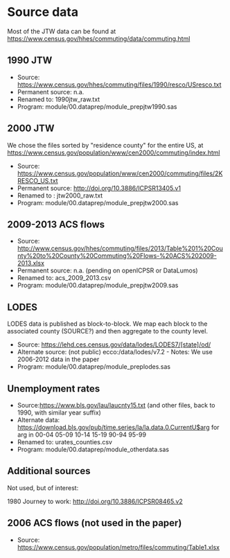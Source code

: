 Source data
===========
Most of the JTW data can be found at https://www.census.gov/hhes/commuting/data/commuting.html

1990 JTW
--------

- Source: https://www.census.gov/hhes/commuting/files/1990/resco/USresco.txt
- Permanent source: n.a.
- Renamed to: 1990jtw_raw.txt
- Program: module/00.dataprep/module_prepjtw1990.sas

2000 JTW
--------
We chose the files sorted by "residence county" for the entire US, at https://www.census.gov/population/www/cen2000/commuting/index.html

- Source: https://www.census.gov/population/www/cen2000/commuting/files/2KRESCO_US.txt
- Permanent source: http://doi.org/10.3886/ICPSR13405.v1
- Renamed to : jtw2000_raw.txt
- Program: module/00.dataprep/module_prepjtw2000.sas

2009-2013 ACS flows
--------------

- Source: http://www.census.gov/hhes/commuting/files/2013/Table%201%20County%20to%20County%20Commuting%20Flows-%20ACS%202009-2013.xlsx
- Permanent source: n.a. (pending on openICPSR or DataLumos)
- Renamed to: acs_2009_2013.csv
- Program: module/00.dataprep/module_prepjtw2009.sas


LODES
-----
LODES data is published as block-to-block. We map each block to the associated county (SOURCE?) and then aggregate to the county level. 


- Source: https://lehd.ces.census.gov/data/lodes/LODES7/[state]/od/
- Alternate source: (not public) ecco:/data/lodes/v7.2
- Notes: We use 2006-2012 data in the paper
- Program: module/00.dataprep/module_preplodes.sas 

Unemployment rates
------------------

- Source:https://www.bls.gov/lau/laucnty15.txt (and other files, back to 1990, with similar year suffix)
- Alternate data: https://download.bls.gov/pub/time.series/la/la.data.0.CurrentU$arg for arg in 00-04 05-09 10-14 15-19 90-94 95-99
- Renamed to: urates_counties.csv
- Program: module/00.dataprep/module_otherdata.sas


Additional sources
------------------
Not used, but of interest:

1980 Journey to work: http://doi.org/10.3886/ICPSR08465.v2

2006 ACS flows (not used in the paper)
--------------------------------------

- Source: https://www.census.gov/population/metro/files/commuting/Table1.xlsx

